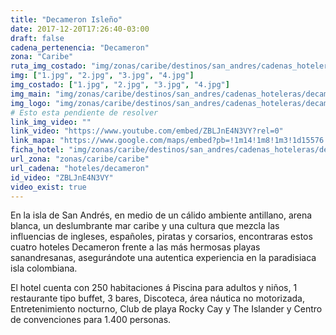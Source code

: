 ```yaml
---
title: "Decameron Isleño"
date: 2017-12-20T17:26:40-03:00
draft: false
cadena_pertenencia: "Decameron"
zona: "Caribe"
ruta_img_costado: "img/zonas/caribe/destinos/san_andres/cadenas_hoteleras/decameron/decameron_isleno/imagenes_hotel/"
img: ["1.jpg", "2.jpg", "3.jpg", "4.jpg"]
img_costado: ["1.jpg", "2.jpg", "3.jpg", "4.jpg"]
img_main: "img/zonas/caribe/destinos/san_andres/cadenas_hoteleras/decameron/decameron_isleno/decameron_isleno.jpg"
img_logo: "img/zonas/caribe/destinos/san_andres/cadenas_hoteleras/decameron/decameron_isleno/logo_hotel/logo_decameron_isleno.jpg"
# Esto esta pendiente de resolver
link_img_video: ""
link_video: "https://www.youtube.com/embed/ZBLJnE4N3VY?rel=0"
link_mapa: "https://www.google.com/maps/embed?pb=!1m14!1m8!1m3!1d15576.533638845971!2d-81.7144648!3d12.5734537!3m2!1i1024!2i768!4f13.1!3m3!1m2!1s0x0%3A0xfb3b75d6ebddcd07!2sDecameron+Isle%C3%B1o!5e0!3m2!1ses!2scl!4v1513803056997"
ficha_hotel: "img/zonas/caribe/destinos/san_andres/cadenas_hoteleras/decameron/decameron_isleno/decameron_isleno.pdf"
url_zona: "zonas/caribe/caribe"
url_cadena: "hoteles/decameron"
id_video: "ZBLJnE4N3VY"
video_exist: true
---
```

En la isla de San Andrés, en medio de un cálido ambiente antillano, arena blanca, un deslumbrante mar caribe y una cultura que mezcla las influencias de ingleses, españoles, piratas y corsarios, encontraras estos cuatro hoteles Decameron frente a las más hermosas playas sanandresanas, asegurándote una autentica experiencia en la paradisiaca isla colombiana.

El hotel cuenta con 250 habitaciones á Piscina para adultos y niños, 1 restaurante tipo buffet, 3 bares, Discoteca, área náutica no motorizada, Entretenimiento nocturno, Club de playa Rocky Cay y The Islander  y Centro de convenciones para 1.400 personas.
